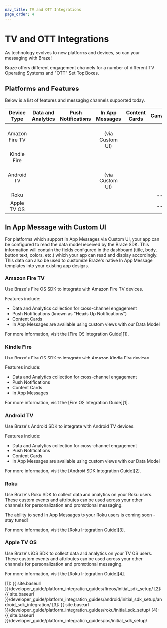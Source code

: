 ```yaml
---
nav_title: TV and OTT Integrations
page_order: 4
---
```


# TV and OTT Integrations

As technology evolves to new platforms and devices, so can your messaging with Braze!

Braze offers different engagement channels for a number of different TV Operating Systems and "OTT" Set Top Boxes.

## Platforms and Features

Below is a list of features and messaging channels supported today.

<style>
#tv-feature-table td {
    text-align: center !important;
    vertical-align: center;
}
</style>
<table id="tv-feature-table">
    <thead>
        <tr>
            <th>Device Type</th>
            <th>Data and Analytics</th>
            <th>Push Notifications</th>
            <th>In App Messages</th>
            <th>Content Cards</th>
            <th>Canvas</th>
        </tr>
    </thead>
    <tbody>
        <tr>
            <td>Amazon Fire TV</td>
            <td for="data-analytics"><i class="fas fa-check text-success"></i></td>
            <td for="push"><i class="fas fa-check text-success"></i></td>
            <td for="iam"><i class="fas fa-check text-success"></i><br>(via Custom UI)</td>
            <td for="content-cards"><i class="fas fa-check text-success"></i></td>
            <td for="canvas"><i class="fas fa-check text-success"></i></td>
        </tr>
        <tr>
            <td>Kindle Fire</td>
            <td for="data-analytics"><i class="fas fa-check text-success"></i></td>
            <td for="push"><i class="fas fa-check text-success"></i></td>
            <td for="iam"><i class="fas fa-check text-success"></i></td>
            <td for="content-cards"><i class="fas fa-check text-success"></i></td>
            <td for="canvas"><i class="fas fa-check text-success"></i></td>
        </tr>
        <tr>
            <td>Android TV</td>
            <td for="data-analytics"><i class="fas fa-check text-success"></i></td>
            <td for="push"><i class="fas fa-check text-success"></i></td>
            <td for="iam"><i class="fas fa-check text-success"></i><br>(via Custom UI)</td>
            <td for="content-cards"><i class="fas fa-check text-success"></i></td>
            <td for="canvas"><i class="fas fa-check text-success"></i></td>
        </tr>
        <tr>
            <td>Roku</td>
            <td for="data-analytics"><i class="fas fa-check text-success"></i></td>
            <td for="push"><i class="fas fa-times text-danger"></i></td>
            <td for="iam"><i class="fas fa-times text-danger"></i></td>
            <td for="content-cards"><i class="fas fa-times text-danger"></i></td>
            <td for="canvas">--</td>
        </tr>
        <tr>
            <td>Apple TV OS</td>
            <td for="data-analytics"><i class="fas fa-check text-success"></i></td>
            <td for="push"><i class="fas fa-times text-danger"></i></td>
            <td for="iam"><i class="fas fa-times text-danger"></i></td>
            <td for="content-cards"><i class="fas fa-times text-danger"></i></td>
            <td for="canvas">--</td>
        </tr>
    </tbody>
</table>

## In App Message with Custom UI

For platforms which support In App Messages via Custom UI, your app can be configured to read the data model received by the Braze SDK. This information will contain the fields configured in the dashboard (title, body, button text, colors, etc.) which your app can read and display accordingly. This data can also be used to customize Braze's native In App Message templates into your existing app designs.

### Amazon Fire TV

Use Braze's Fire OS SDK to integrate with Amazon Fire TV devices.

Features include:

- Data and Analytics collection for cross-channel engagement
- Push Notifications (known as "Heads Up Notifications")
- Content Cards
- In App Messages are available using custom views with our Data Model

For more information, visit the [Fire OS Integration Guide][1].

### Kindle Fire

Use Braze's Fire OS SDK to integrate with Amazon Kindle Fire devices.

Features include:

- Data and Analytics collection for cross-channel engagement
- Push Notifications
- Content Cards
- In App Messages

For more information, visit the [Fire OS Integration Guide][1].

### Android TV

Use Braze's Android SDK to integrate with Android TV devices.

Features include:

- Data and Analytics collection for cross-channel engagement
- Push Notifications
- Content Cards
- In App Messages are available using custom views with our Data Model

For more information, visit the [Android SDK Integration Guide][2].

### Roku

Use Braze's Roku SDK to collect data and analytics on your Roku users. These custom events and attributes can be used across your other channels for personalization and promotional messaging.

The ability to send In App Messages to your Roku users is coming soon - stay tuned!

For more information, visit the [Roku Integration Guide][3].

### Apple TV OS

Use Braze's iOS SDK to collect data and analytics on your TV OS users. These custom events and attributes can be used across your other channels for personalization and promotional messaging.

For more information, visit the [Roku Integration Guide][4].

[1]: {{ site.baseurl }}/developer_guide/platform_integration_guides/fireos/initial_sdk_setup/
[2]: {{ site.baseurl }}/developer_guide/platform_integration_guides/android/initial_sdk_setup/android_sdk_integration/
[3]: {{ site.baseurl }}/developer_guide/platform_integration_guides/roku/initial_sdk_setup/
[4]: {{ site.baseurl }}/developer_guide/platform_integration_guides/ios/initial_sdk_setup/
